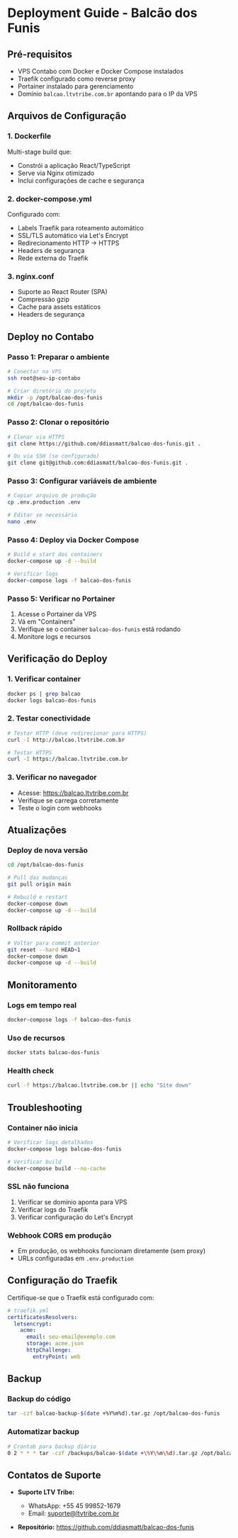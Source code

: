 # Deployment Guide - Balcão dos Funis

## Pré-requisitos

- VPS Contabo com Docker e Docker Compose instalados
- Traefik configurado como reverse proxy
- Portainer instalado para gerenciamento
- Domínio `balcao.ltvtribe.com.br` apontando para o IP da VPS

## Arquivos de Configuração

### 1. Dockerfile
Multi-stage build que:
- Constrói a aplicação React/TypeScript
- Serve via Nginx otimizado
- Inclui configurações de cache e segurança

### 2. docker-compose.yml
Configurado com:
- Labels Traefik para roteamento automático
- SSL/TLS automático via Let's Encrypt
- Redirecionamento HTTP → HTTPS
- Headers de segurança
- Rede externa do Traefik

### 3. nginx.conf
- Suporte ao React Router (SPA)
- Compressão gzip
- Cache para assets estáticos
- Headers de segurança

## Deploy no Contabo

### Passo 1: Preparar o ambiente
```bash
# Conectar na VPS
ssh root@seu-ip-contabo

# Criar diretório do projeto
mkdir -p /opt/balcao-dos-funis
cd /opt/balcao-dos-funis
```

### Passo 2: Clonar o repositório
```bash
# Clonar via HTTPS
git clone https://github.com/ddiasmatt/balcao-dos-funis.git .

# Ou via SSH (se configurado)
git clone git@github.com:ddiasmatt/balcao-dos-funis.git .
```

### Passo 3: Configurar variáveis de ambiente
```bash
# Copiar arquivo de produção
cp .env.production .env

# Editar se necessário
nano .env
```

### Passo 4: Deploy via Docker Compose
```bash
# Build e start dos containers
docker-compose up -d --build

# Verificar logs
docker-compose logs -f balcao-dos-funis
```

### Passo 5: Verificar no Portainer
1. Acesse o Portainer da VPS
2. Vá em "Containers"
3. Verifique se o container `balcao-dos-funis` está rodando
4. Monitore logs e recursos

## Verificação do Deploy

### 1. Verificar container
```bash
docker ps | grep balcao
docker logs balcao-dos-funis
```

### 2. Testar conectividade
```bash
# Testar HTTP (deve redirecionar para HTTPS)
curl -I http://balcao.ltvtribe.com.br

# Testar HTTPS
curl -I https://balcao.ltvtribe.com.br
```

### 3. Verificar no navegador
- Acesse: https://balcao.ltvtribe.com.br
- Verifique se carrega corretamente
- Teste o login com webhooks

## Atualizações

### Deploy de nova versão
```bash
cd /opt/balcao-dos-funis

# Pull das mudanças
git pull origin main

# Rebuild e restart
docker-compose down
docker-compose up -d --build
```

### Rollback rápido
```bash
# Voltar para commit anterior
git reset --hard HEAD~1
docker-compose down
docker-compose up -d --build
```

## Monitoramento

### Logs em tempo real
```bash
docker-compose logs -f balcao-dos-funis
```

### Uso de recursos
```bash
docker stats balcao-dos-funis
```

### Health check
```bash
curl -f https://balcao.ltvtribe.com.br || echo "Site down"
```

## Troubleshooting

### Container não inicia
```bash
# Verificar logs detalhados
docker-compose logs balcao-dos-funis

# Verificar build
docker-compose build --no-cache
```

### SSL não funciona
1. Verificar se domínio aponta para VPS
2. Verificar logs do Traefik
3. Verificar configuração do Let's Encrypt

### Webhook CORS em produção
- Em produção, os webhooks funcionam diretamente (sem proxy)
- URLs configuradas em `.env.production`

## Configuração do Traefik

Certifique-se que o Traefik está configurado com:

```yaml
# traefik.yml
certificatesResolvers:
  letsencrypt:
    acme:
      email: seu-email@exemplo.com
      storage: acme.json
      httpChallenge:
        entryPoint: web
```

## Backup

### Backup do código
```bash
tar -czf balcao-backup-$(date +%Y%m%d).tar.gz /opt/balcao-dos-funis
```

### Automatizar backup
```bash
# Crontab para backup diário
0 2 * * * tar -czf /backups/balcao-$(date +\%Y\%m\%d).tar.gz /opt/balcao-dos-funis
```

## Contatos de Suporte

- **Suporte LTV Tribe:**
  - WhatsApp: +55 45 99852-1679
  - Email: suporte@ltvtribe.com.br

- **Repositório:** https://github.com/ddiasmatt/balcao-dos-funis